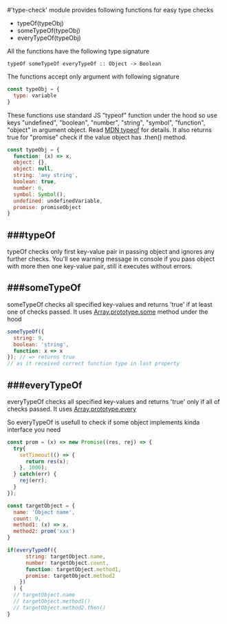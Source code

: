 #'type-check' module provides following functions for easy type checks

- typeOf(typeObj)
- someTypeOf(typeObj)
- everyTypeOf(typeObj)

All the functions have the following type signature

```
typeOf someTypeOf everyTypeOf :: Object -> Boolean
```

The functions accept only argument with following signature
```js
const typeObj = {
  type: variable
}
```
These functions use standard JS "typeof" function under the hood so use keys
"undefined", "boolean", "number", "string", "symbol", "function", "object" in argument object.
Read [MDN typeof](https://developer.mozilla.org/ru/docs/Web/JavaScript/Reference/Operators/typeof) for details.
It also returns true for "promise" check if the value object has .then() method.
```js
const typeObj = {
  function: (x) => x,
  object: {},
  object: null,
  string: 'any string',
  boolean: true,
  number: 6,
  symbol: Symbol(),
  undefined: undefinedVariable,
  promise: promiseObject
}

```

###typeOf
---
typeOf checks only first key-value pair in passing object and ignores any further checks. You'll see warning message in console if you pass object with more then one key-value pair, still it executes without errors.

###someTypeOf
---
someTypeOf checks all specified key-values and returns 'true' if at least one of checks passed. It uses [Array.prototype.some](https://developer.mozilla.org/en-US/docs/Web/JavaScript/Reference/Global_Objects/Array/some) method under the hood

```js
someTypeOf({
  string: 9,
  boolean: 'string',
  function: x => x
}); // => returns true
// as it received correct function type in last property
```

###everyTypeOf
---
everyTypeOf checks all speсified key-values and returns 'true' only if all of checks passed. It uses [Array.prototype.every](https://developer.mozilla.org/en-US/docs/Web/JavaScript/Reference/Global_Objects/Array/every)

So everyTypeOf is usefull to check if some object implements kinda interface you need

```js
const prom = (x) => new Promise((res, rej) => {
  try{
    setTimeout(() => {
      return res(x);
    }, 1000);
  } catch(err) {
    rej(err);
  }
});

const targetObject = {
  name: 'Object name',
  count: 9,
  method1: (x) => x,
  method2: prom('xxx')
}

if(everyTypeOf({
      string: targetObject.name,
      number: targetObject.count,
      function: targetObject.method1,
      promise: targetObject.method2
    })
  ) {
  // targetObject.name
  // targetObject.method1()
  // targetObject.method2.then()
}
```
